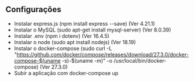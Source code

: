 ## Configurações
- Instalar express.js (npm install express --save) (Ver 4.21.1)
- Instalar o MySQL (sudo apt-get install mysql-server) (Ver 8.0.39)
- Instalar .env (npm i dotenv) (Ver 16.4.5)
- Instalar o node (sudo apt install nodejs)  (Ver 18.19)
- Instalar o docker-compose (sudo curl -L "https://github.com/docker/compose/releases/download/27.3.0/docker-compose-$(uname -s)-$(uname -m)" -o /usr/local/bin/docker-compose) (Ver 27.3.0)
- Subir a aplicação com docker-compose up
  


